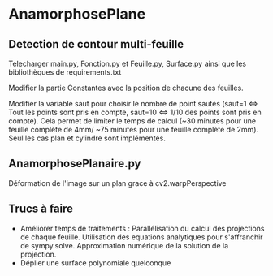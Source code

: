 # AnamorphosePlane

## Detection de contour multi-feuille

Telecharger main.py, Fonction.py et Feuille.py, Surface.py ainsi que les bibliothèques de requirements.txt

Modifier la partie Constantes avec la position de chacune des feuilles. 

Modifier la variable saut pour choisir le nombre de point sautés (saut=1 <=> Tout les points sont pris en compte, saut=10 <=> 1/10 des points sont pris en compte). Cela permet de limiter le temps de calcul (~30 minutes pour une feuille complète de 4mm/ ~75 minutes pour une feuille complète de 2mm). 
Seul les cas plan et cylindre sont implémentés. 

## AnamorphosePlanaire.py

Déformation de l'image sur un plan grace à cv2.warpPerspective

## Trucs à faire

- Améliorer temps de traitements : Parallélisation du calcul des projections de chaque feuille.
                                   Utilisation des equations analytiques pour s'affranchir de sympy.solve.
                                   Approximation numérique de la solution de la projection.
- Déplier une surface polynomiale quelconque
